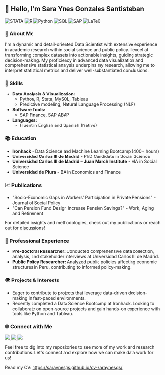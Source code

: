 ## 👋 Hello, I'm Sara Ynes Gonzales Santisteban

![STATA](https://img.shields.io/badge/STATA-darkblue?style=flat&logo=STATA&logoColor=white)
![R](https://img.shields.io/badge/R%20studio-darkblue?style=flat&logo=R&logoColor=white)
![Python](https://img.shields.io/badge/Python-darkblue?style=flat&logo=Python&logoColor=white)
![SQL](https://img.shields.io/badge/SQL-darkblue?style=flat&logo=MySQL&logoColor=white)
![SAP](https://img.shields.io/badge/Finance-darkblue?style=flat&logo=SAP&logoColor=white)
![LaTeX](https://img.shields.io/badge/LATEX-darkblue?style=flat&logo=LaTex&logoColor=white)

### 🌟 About Me

I'm a dynamic and detail-oriented Data Scientist with extensive experience in academic research within social science and public policy. I excel at transforming complex datasets into actionable insights, guiding strategic decision-making. My proficiency in advanced data visualization and comprehensive statistical analysis underpins my research, allowing me to interpret statistical metrics and deliver well-substantiated conclusions.

### 🔧 Skills

- **Data Analysis & Visualization:** 
  - Python, R, Stata, MySQL, Tableau
  - Predictive modeling, Natural Language Processing (NLP)
- **Software Tools:** 
  - SAP Finance, SAP ABAP
- **Languages:** 
  - Fluent in English and Spanish (Native)

### 📚 Education

- **Ironhack** - Data Science and Machine Learning Bootcamp (400+ hours)  
- **Universidad Carlos III de Madrid** - PhD Candidate in Social Science  
- **Universidad Carlos III de Madrid – Juan March Institute** - MA in Social Science  
- **Universidad de Piura** - BA in Economics and Finance  

### 📈 Publications

- "Socio-Economic Gaps in Workers’ Participation in Private Pensions" - Journal of Social Policy
- "Can Pension Fund Design Increase Pension Savings?" - Work, Aging and Retirement

For detailed insights and methodologies, check out my publications or reach out for discussions!

### 💼 Professional Experience

- **Pre-doctoral Researcher:** Conducted comprehensive data collection, analysis, and stakeholder interviews at Universidad Carlos III de Madrid.
- **Public Policy Researcher:** Analyzed public policies affecting economic structures in Peru, contributing to informed policy-making.

### 🌍 Projects & Interests

- Eager to contribute to projects that leverage data-driven decision-making in fast-paced environments.
- Recently completed a Data Science Bootcamp at Ironhack. Looking to collaborate on open-source projects and gain hands-on experience with tools like Python and Tableau.

### 🌐 Connect with Me

<p align="left">
    <a href="www.linkedin.com/in/sara-ynes-gonzales-santisteban/">
        <img src="https://img.shields.io/badge/Linkedin-blue?logo=linkedin&logoColor=white&link=www.linkedin.com%2Fin%2Fsara-ynes-gonzales-santisteban-901a37226/">
    </a>  
    <a href="https://x.com/saraynes_gs">
        <img src="https://img.shields.io/badge/Twitter-black?logo=x&logoColor=white&link=https%3A%2F%2Fx.com%2Fsaraynes_gs">
    </a>
    <a href="https://orcid.org/0000-0002-5580-2153">
        <img src="https://img.shields.io/badge/ORCID-green?logo=ORCID&logoColor=white&link=https%3A%2F%2Forcid.org%2F0000-0002-5580-2153">
    </a>
</p>

Feel free to dig into my repositories to see more of my work and research contributions. Let's connect and explore how we can make data work for us!




Read my CV: https://saraynesgs.github.io/cv-saraynesgs/

<!--
**SaraynesGS/SaraynesGS** is a ✨ _special_ ✨ repository because its `README.md` (this file) appears on your GitHub profile.

Here are some ideas to get you started:

- 🔭 I’m currently working on ...
- 🌱 I’m currently learning ...
- 👯 I’m looking to collaborate on ...
- 🤔 I’m looking for help with ...
- 💬 Ask me about ...
- 📫 How to reach me: ...
- 😄 Pronouns: ...
- ⚡ Fun fact: ...


-->



